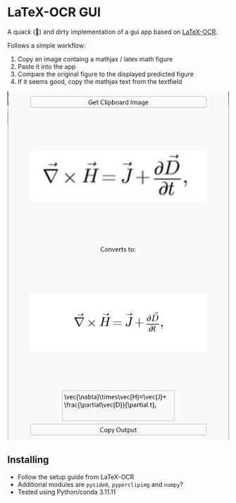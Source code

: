 # LaTeX-OCR GUI

A quack (🦆) and dirty implementation of a gui app based on [LaTeX-OCR](https://github.com/lukas-blecher/LaTeX-OCR).

Follows a simple workflow:

1. Copy an image containg a mathjax / latex math figure
2. Paste it into the app
3. Compare the original figure to the displayed predicted figure
4. If it seems good, copy the mathjax text from the textfield

![image](preview.png)

## Installing

- Follow the setup guide from LaTeX-OCR
- Additional modules are `pyside6`, `pyperclipimg` and `numpy`?
- Tested using Python/conda 3.11.11